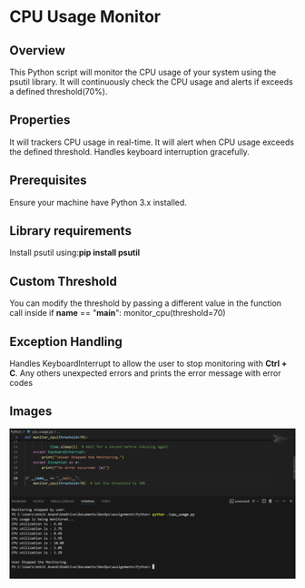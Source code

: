 # CPU Usage Monitor

## Overview
This Python script will monitor the CPU usage of your system using the psutil library. It will continuously check the CPU usage and alerts if exceeds a defined threshold(70%).

## Properties
It will trackers CPU usage in real-time.
It will alert when CPU usage exceeds the defined threshold.
Handles keyboard interruption gracefully.

## Prerequisites
Ensure your machine have Python 3.x installed.

## Library requirements
Install psutil using:**pip install psutil**

## Custom Threshold
You can modify the threshold by passing a different value in the function call inside if __name__ == "__main__": monitor_cpu(threshold=70)   

## Exception Handling
Handles KeyboardInterrupt to allow the user to stop monitoring with **Ctrl + C**.
Any others unexpected errors and prints the error message with error codes

## Images
![](CPU_usage_screenshot.png)



